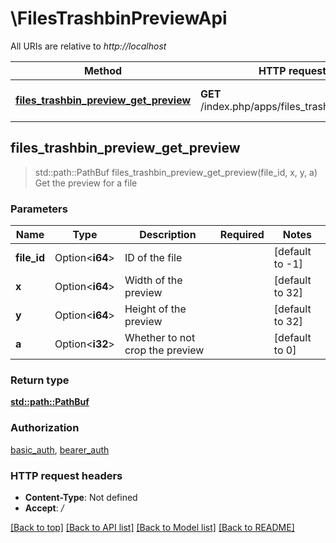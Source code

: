 # \FilesTrashbinPreviewApi

All URIs are relative to *http://localhost*

Method | HTTP request | Description
------------- | ------------- | -------------
[**files_trashbin_preview_get_preview**](FilesTrashbinPreviewApi.md#files_trashbin_preview_get_preview) | **GET** /index.php/apps/files_trashbin/preview | Get the preview for a file



## files_trashbin_preview_get_preview

> std::path::PathBuf files_trashbin_preview_get_preview(file_id, x, y, a)
Get the preview for a file

### Parameters


Name | Type | Description  | Required | Notes
------------- | ------------- | ------------- | ------------- | -------------
**file_id** | Option<**i64**> | ID of the file |  |[default to -1]
**x** | Option<**i64**> | Width of the preview |  |[default to 32]
**y** | Option<**i64**> | Height of the preview |  |[default to 32]
**a** | Option<**i32**> | Whether to not crop the preview |  |[default to 0]

### Return type

[**std::path::PathBuf**](std::path::PathBuf.md)

### Authorization

[basic_auth](../README.md#basic_auth), [bearer_auth](../README.md#bearer_auth)

### HTTP request headers

- **Content-Type**: Not defined
- **Accept**: */*

[[Back to top]](#) [[Back to API list]](../README.md#documentation-for-api-endpoints) [[Back to Model list]](../README.md#documentation-for-models) [[Back to README]](../README.md)

